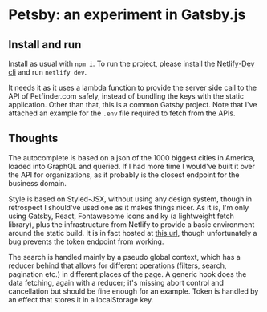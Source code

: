 # Petsby: an experiment in Gatsby.js

## Install and run

Install as usual with `npm i`. To run the project, please install the [Netlify-Dev cli](https://github.com/netlify/cli/blob/master/docs/netlify-dev.md) and run `netlify dev`.

It needs it as it uses a lambda function to provide the server side call to the API of Petfinder.com safely, instead of bundling the keys with the static application. Other than that, this is a common Gatsby project. Note that I've attached an example for the `.env` file required to fetch from the APIs.

## Thoughts

The autocomplete is based on a json of the 1000 biggest cities in America, loaded into GraphQL and queried. If I had more time I would've built it over the API for organizations, as it probably is the closest endpoint for the business domain.

Style is based on Styled-JSX, without using any design system, though in retrospect I should've used one as it makes things nicer. As it is, I'm only using Gatsby, React, Fontawesome icons and ky (a lightweight fetch library), plus the infrastructure from Netlify to provide a basic environment around the static build. It is in fact hosted at [this url](https://petsby.netlify.com/), though unfortunately a bug prevents the token endpoint from working.

The search is handled mainly by a pseudo global context, which has a reducer behind that allows for different operations (filters, search, pagination etc.) in different places of the page. A generic hook does the data fetching, again with a reducer; it's missing abort control and cancellation but should be fine enough for an example. Token is handled by an effect that stores it in a localStorage key.